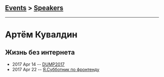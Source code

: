 ## [Events](../README.md) > [Speakers](../speakers.md)
---

# Артём Кувалдин

## Жизнь без интернета
- 2017 Apr 14 -- [DUMP2017](https://www.youtube.com/watch?v=nT5zlWnVOI4)    
- 2017 Apr 22 -- [Я.Субботник по фронтенду](https://events.yandex.ru/lib/talks/4572/)    
